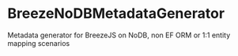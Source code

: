 BreezeNoDBMetadataGenerator
===========================

Metadata generator for BreezeJS on NoDB, non EF ORM or 1:1 entity mapping scenarios

